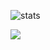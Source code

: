
![stats](https://github-readme-stats.vercel.app/api/top-langs/?username=JeelRajodiya&hide=html,jupyter%20notebook&langs_count=15&layout=compact&theme=radical&hide_border=true)

![](https://komarev.com/ghpvc/?username=your-JeelRajodiya) 
<!-- [![wakatime](https://wakatime.com/badge/user/cef5ab56-b2e8-4d44-b0b1-460f56ab6126.svg)](https://wakatime.com/@cef5ab56-b2e8-4d44-b0b1-460f56ab6126) -->

